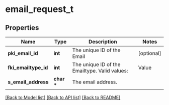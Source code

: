# email_request_t

## Properties
Name | Type | Description | Notes
------------ | ------------- | ------------- | -------------
**pki_email_id** | **int** | The unique ID of the Email | [optional] 
**fki_emailtype_id** | **int** | The unique ID of the Emailtype.  Valid values:  |Value|Description| |-|-| |1|Office| |2|Home| | 
**s_email_address** | **char \*** | The email address. | 

[[Back to Model list]](../README.md#documentation-for-models) [[Back to API list]](../README.md#documentation-for-api-endpoints) [[Back to README]](../README.md)


